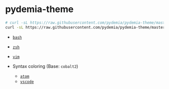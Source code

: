 # pydemia-theme

```sh
# curl -sL https://raw.githubusercontent.com/pydemia/pydemia-theme/master/setup_base.sh | sudo bash
curl -sL https://raw.githubusercontent.com/pydemia/pydemia-theme/master/install_themes.sh | bash
```

* [`bash`]()
* [`zsh`]()
* [`vim`]()

* Syntax coloring (Base: `cobalt2`)
  - [`atom`](https://github.com/pydemia/pydemia-atom-syntax)
  - [`vscode`](https://github.com/pydemia/pydemia-vscode-syntax)
